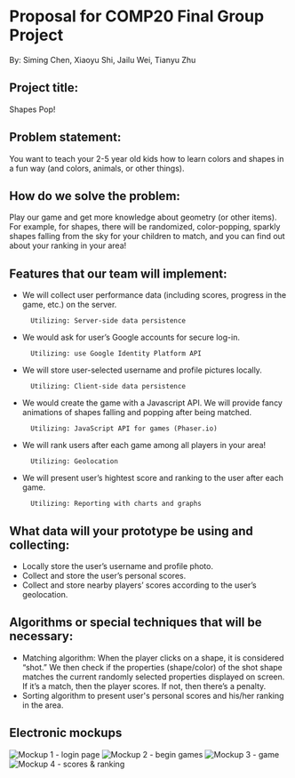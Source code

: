 # Proposal for COMP20 Final Group Project

By: Siming Chen, Xiaoyu Shi, Jailu Wei, Tianyu Zhu


## Project title: 

Shapes Pop!

## Problem statement:

You want to teach your 2-5 year old kids how to learn colors and shapes in a fun way (and colors, animals, or other things). 


## How do we solve the problem:

Play our game and get more knowledge about geometry (or other items). For example, for shapes, there will be randomized, color-popping, sparkly shapes falling from the sky for your children to match, and you can find out about your ranking in your area!


## Features that our team will implement:

- We will collect user performance data (including scores, progress in the game, etc.) on the server. 
        
        Utilizing: Server-side data persistence
- We would ask for user’s Google accounts for secure log-in. 
        
        Utilizing: use Google Identity Platform API
- We will store user-selected username and profile pictures locally. 
         
        Utilizing: Client-side data persistence 
- We would create the game with a Javascript API. We will provide fancy animations of shapes falling and popping after being matched. 

        Utilizing: JavaScript API for games (Phaser.io)
- We will rank users after each game among all players in your area!
        
        Utilizing: Geolocation
- We will present user’s hightest score and ranking to the user after each game. 

        Utilizing: Reporting with charts and graphs 
        
        
## What data will your prototype be using and collecting:

- Locally store the user’s username and profile photo.
- Collect and store the user’s personal scores.
- Collect and store nearby players’ scores according to the user’s geolocation.


## Algorithms or special techniques that will be necessary:

- Matching algorithm: When the player clicks on a shape, it is considered “shot.” We then check if the properties (shape/color) of the shot shape matches the current randomly selected properties displayed on screen. If it’s a match, then the player scores. If not, then there’s a penalty.
- Sorting algorithm to present user's personal scores and his/her ranking in the area.


## Electronic mockups

![Mockup 1 - login page](https://github.com/tuftsdev/comp20-f2016-team8/blob/master/proposal-mockup/Mockup%201.png)
![Mockup 2 - begin games](https://github.com/tuftsdev/comp20-f2016-team8/blob/master/proposal-mockup/Mockup%202.png)
![Mockup 3 - game](https://github.com/tuftsdev/comp20-f2016-team8/blob/master/proposal-mockup/Mockup%203.png)
![Mockup 4 - scores & ranking](https://github.com/tuftsdev/comp20-f2016-team8/blob/master/proposal-mockup/Mockup%204.png)

